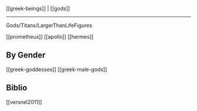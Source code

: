 [[greek-beings]] | [[gods]]

---

Gods/Titans/LargerThanLifeFigures

[[prometheus]]
[[apollo]]
[[hermes]]

## By Gender
[[greek-goddesses]]
[[greek-male-gods]]

## Biblio
[[versnel2011]]